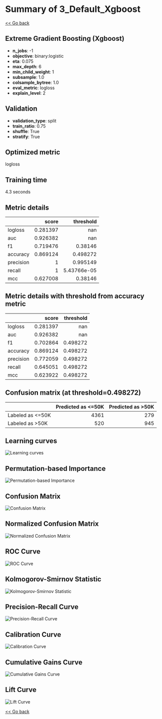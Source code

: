 # Summary of 3_Default_Xgboost

[<< Go back](../README.md)


## Extreme Gradient Boosting (Xgboost)
- **n_jobs**: -1
- **objective**: binary:logistic
- **eta**: 0.075
- **max_depth**: 6
- **min_child_weight**: 1
- **subsample**: 1.0
- **colsample_bytree**: 1.0
- **eval_metric**: logloss
- **explain_level**: 2

## Validation
 - **validation_type**: split
 - **train_ratio**: 0.75
 - **shuffle**: True
 - **stratify**: True

## Optimized metric
logloss

## Training time

4.3 seconds

## Metric details
|           |    score |     threshold |
|:----------|---------:|--------------:|
| logloss   | 0.281397 | nan           |
| auc       | 0.926382 | nan           |
| f1        | 0.719476 |   0.38146     |
| accuracy  | 0.869124 |   0.498272    |
| precision | 1        |   0.995149    |
| recall    | 1        |   5.43766e-05 |
| mcc       | 0.627008 |   0.38146     |


## Metric details with threshold from accuracy metric
|           |    score |   threshold |
|:----------|---------:|------------:|
| logloss   | 0.281397 |  nan        |
| auc       | 0.926382 |  nan        |
| f1        | 0.702864 |    0.498272 |
| accuracy  | 0.869124 |    0.498272 |
| precision | 0.772059 |    0.498272 |
| recall    | 0.645051 |    0.498272 |
| mcc       | 0.623922 |    0.498272 |


## Confusion matrix (at threshold=0.498272)
|                  |   Predicted as <=50K |   Predicted as >50K |
|:-----------------|---------------------:|--------------------:|
| Labeled as <=50K |                 4361 |                 279 |
| Labeled as >50K  |                  520 |                 945 |

## Learning curves
![Learning curves](learning_curves.png)

## Permutation-based Importance
![Permutation-based Importance](permutation_importance.png)
## Confusion Matrix

![Confusion Matrix](confusion_matrix.png)


## Normalized Confusion Matrix

![Normalized Confusion Matrix](confusion_matrix_normalized.png)


## ROC Curve

![ROC Curve](roc_curve.png)


## Kolmogorov-Smirnov Statistic

![Kolmogorov-Smirnov Statistic](ks_statistic.png)


## Precision-Recall Curve

![Precision-Recall Curve](precision_recall_curve.png)


## Calibration Curve

![Calibration Curve](calibration_curve_curve.png)


## Cumulative Gains Curve

![Cumulative Gains Curve](cumulative_gains_curve.png)


## Lift Curve

![Lift Curve](lift_curve.png)



[<< Go back](../README.md)
